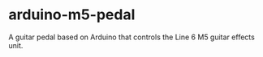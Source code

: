# arduino-m5-pedal
A guitar pedal based on Arduino that controls the Line 6 M5 guitar effects unit.
